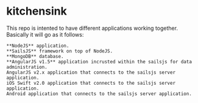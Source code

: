 # kitchensink

This repo is intented to have different applications working together.
Basically it will go as it follows:

```
**NodeJS** application.
**SailsJS** framework on top of NodeJS.
**MongoDB** database.
**AngularJS v1.5** application incrusted within the sailsjs for data administration.
AngularJS v2.x application that connects to the sailsjs server application.
iOS Swift v2.0 application that connects to the sailsjs server application.
Android application that connects to the sailsjs server application.
```


